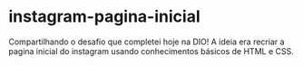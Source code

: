 # instagram-pagina-inicial
Compartilhando o desafio que completei hoje na DIO! A ideia era recriar a pagina inicial do instagram usando conhecimentos básicos de HTML e CSS. 
